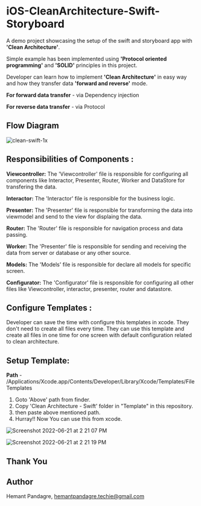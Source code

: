 # iOS-CleanArchitecture-Swift-Storyboard
A demo project showcasing the setup of the swift and storyboard app with **'Clean Architecture'**.

Simple example has been implemented using **'Protocol oriented programming'** and **'SOLID'** principles in this project. 

Developer can learn how to implement **'Clean Architecture'** in easy way and how they transfer data **'forward and reverse'** mode.

**For forward data transfer** -  via Dependency injection

**For reverse data transfer** -  via Protocol

## Flow Diagram

![clean-swift-1x](https://user-images.githubusercontent.com/68166401/174749973-61aa456a-fd70-40ee-833e-8f2b7b1eeb1e.png)


## Responsibilities of Components :

**Viewcontroller:**
  The 'Viewcontroller' file is responsible for configuring all components like Interactor, Presenter, Router, Worker and DataStore for transfering the data.

**Interactor:**
  The 'Interactor' file is responsible for the business logic.

**Presenter:**
  The 'Presenter' file is responsible for transforming the data into viewmodel and send to the view for displaing the data.

**Router:**
  The 'Router' file is responsible for navigation process and data passing.

**Worker:**
  The 'Presenter' file is responsible for sending and receiving the data from server or database or any other source.
  
**Models:**
  The 'Models' file is responsible for declare all models for specific screen.
  
**Configurator:**
  The 'Configurator' file is responsible for configuring all other files like Viewcontroller, interactor, presenter, router and datastore.

## Configure Templates :

   Developer can save the time with configure this templates in xcode. They don't need to create all files every time. They can use this template and create all files in one time for one screen with default configuration related to clean architecture.

## Setup Template:

   **Path** - /Applications/Xcode.app/Contents/Developer/Library/Xcode/Templates/File Templates

   1. Goto 'Above' path from finder.
   2. Copy 'Clean Architecture - Swift' folder in "Template" in this repository.
   3. then paste above mentioned path.
   4. Hurray!! Now You can use this from xcode.


![Screenshot 2022-06-21 at 2 21 07 PM](https://user-images.githubusercontent.com/68166401/174759293-f68a009d-000f-49ae-aebb-34a85c9e76f5.png)


![Screenshot 2022-06-21 at 2 21 19 PM](https://user-images.githubusercontent.com/68166401/174759319-5e18f7a0-231e-4624-beac-66b5393b8076.png)


## Thank You

## Author

Hemant Pandagre, hemantpandagre.techie@gmail.com

